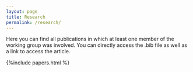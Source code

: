 ```yaml
---
layout: page
title: Research
permalink: /research/
---
```


Here you can find all publications in which at least one member of the working group was involved. You can directly access the .bib file as well as a link to access the article.

{%include papers.html %}

 
